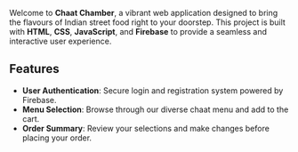 Welcome to **Chaat Chamber**, a vibrant web application designed to bring the flavours of Indian street food right to your doorstep. This project is built with **HTML**, **CSS**, **JavaScript**, and **Firebase** to provide a seamless and interactive user experience.

## Features

- **User Authentication**: Secure login and registration system powered by Firebase.
- **Menu Selection**: Browse through our diverse chaat menu and add to the cart.
- **Order Summary**: Review your selections and make changes before placing your order.
